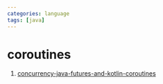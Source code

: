 ```yaml
---
categories: language
tags: [java]    
---
```


# coroutines
1. [concurrency-java-futures-and-kotlin-coroutines](https://dzone.com/articles/concurrency-java-futures-and-kotlin-coroutines)